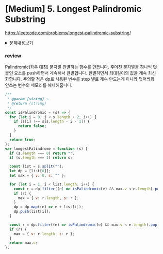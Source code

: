 # [Medium] 5. Longest Palindromic Substring

https://leetcode.com/problems/longest-palindromic-substring/

<details>
<summary>문제내용보기</summary>

Given a string `s`, return the longest palindromic substring in `s`.

(대략 방향없는 그래프를 트리로 볼때, 가장 작은 높이를 갖는 트리의 갯수를 구하라는 문제)

#### 예시 1:

```

Input: s = "babad"
Output: "bab"
Note: "aba" is also a valid answer.

```

#### 예시 2:

```

Input: s = "cbbd"
Output: "bb"

```

#### 예시 3:

```

Input: s = "a"
Output: "a"

```

#### 예시 4:

```

Input: s = "ac"
Output: "a"

```

#### Constraints:

- 1 <= s.length <= 1000
- s consist of only digits and English letters (lower-case and/or upper-case),

</details>

### review

Palindromic(좌우 대칭) 문자열 판별하는 함수를 만듭니다.
주어진 문자열을 하나씩 덧붙인 요소를 push하면서 계속해서 판별합니다.
판별하면서 최대길이의 값을 계속 최신화합니다.
주의할 점은 dp로 사용된 변수를 step 별로 계속 만드는게 아니라 덮어씌워 안쓰는 변수의 메모리를 해제해줍니다.

```javascript
/**
 * @param {string} s
 * @return {string}
 */
const isPalindromic = (s) => {
  for (let i = 0; i < s.length / 2; i++) {
    if (s[i] !== s[s.length - i - 1]) {
      return false;
    }
  }
  return true;
};
var longestPalindrome = function (s) {
  if (s.length === 0) return "";
  if (s.length === 1) return s;

  const list = s.split("");
  let dp = [list[0]];
  let max = { v: 0, s: "" };

  for (let i = 1; i < list.length; i++) {
    const r = dp.filter((e) => isPalindromic(e) && max.v < e.length).pop();
    if (r) {
      max = { v: r.length, s: r };
    }
    dp = dp.map((e) => e + list[i]);
    dp.push(list[i]);
  }

  const r = dp.filter((e) => isPalindromic(e) && max.v < e.length).pop();
  if (r) {
    max = { v: r.length, s: r };
  }
  return max.s;
};
```

